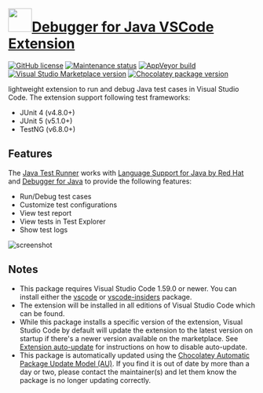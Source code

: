 # [<img src="https://cdn.jsdelivr.net/gh/dgalbraith/chocolatey-packages@8efbf94309d2d79bfe2ec5e0ce26104a36a2d4d2/icons/vscode-java-test.png" width="48" height="48" />Debugger for Java VSCode Extension](<https://chocolatey.org/packages/vscode-java-test>)

[![GitHub license](https://img.shields.io/github/license/microsoft/vscode-java-test)](https://raw.githubusercontent.com/microsoft/vscode-java-test/master/LICENSE.txt)
[![Maintenance status](https://img.shields.io/badge/maintained%3F-yes-green.svg)](https://gitHub.com/dgalbraith/chocolatey-packages/graphs/commit-activity)
[![AppVeyor build](https://img.shields.io/appveyor/ci/dgalbraith/chocolatey-packages)](https://ci.appveyor.com/project/dgalbraith/chocolatey-packages)
[![Visual Studio Marketplace version](https://img.shields.io/visual-studio-marketplace/v/vscjava.vscode-java-test?label=Marketplace)](https://marketplace.visualstudio.com/items?itemName=vscjava.vscode-java-test)
[![Chocolatey package version](https://img.shields.io/chocolatey/v/vscode-java-test?label=Chocolatey)](<https://chocolatey.org/packages/vscode-java-test>)

 lightweight extension to run and debug Java test cases in Visual Studio Code. The extension support following test frameworks:

* JUnit 4 (v4.8.0+)
* JUnit 5 (v5.1.0+)
* TestNG (v6.8.0+)

## Features

The [Java Test Runner](https://marketplace.visualstudio.com/items?itemName=vscjava.vscode-java-test) works with [Language Support for Java by Red Hat](https://marketplace.visualstudio.com/items?itemName=redhat.java) and [Debugger for Java](https://marketplace.visualstudio.com/items?itemName=vscjava.vscode-java-debug) to provide the following features:

* Run/Debug test cases
* Customize test configurations
* View test report
* View tests in Test Explorer
* Show test logs

![screenshot](https://cdn.jsdelivr.net/gh/dgalbraith/chocolatey-packages@8efbf94309d2d79bfe2ec5e0ce26104a36a2d4d2/automatic/vscode-java-test/screenshot.png)

## Notes

* This package requires Visual Studio Code 1.59.0 or newer.
  You can install either the [vscode](https://chocolatey.org/packages/vscode) or [vscode-insiders](https://chocolatey.org/packages/vscode-insiders) package.
* The extension will be installed in all editions of Visual Studio Code which can be found.
* While this package installs a specific version of the extension, Visual Studio Code by default will update the extension to the latest version on startup if there's a newer version available on the marketplace.
  See [Extension auto-update](https://code.visualstudio.com/docs/editor/extension-gallery#_extension-autoupdate) for instructions on how to disable auto-update.
* This package is automatically updated using the [Chocolatey Automatic Package Update Model (AU)](https://github.com/majkinetor/au/blob/master/README.md).
  If you find it is out of date by more than a day or two, please contact the maintainer(s) and let them know the package is no longer updating correctly.
